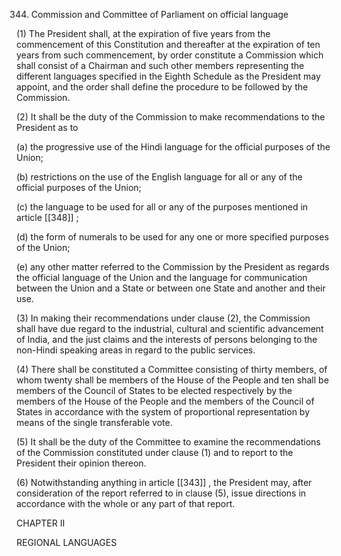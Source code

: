 344. Commission and Committee of Parliament on official language

(1) The President shall, at the expiration of five years from the commencement of this Constitution and thereafter at the expiration of ten years from such commencement, by order constitute a Commission which shall consist of a Chairman and such other members representing the different languages specified in the Eighth Schedule as the President may appoint, and the order shall define the procedure to be followed by the Commission.

(2) It shall be the duty of the Commission to make recommendations to the President as to

(a) the progressive use of the Hindi language for the official purposes of the Union;

(b) restrictions on the use of the English language for all or any of the official purposes of the Union;

(c) the language to be used for all or any of the purposes mentioned in article [[348]] ;

(d) the form of numerals to be used for any one or more specified purposes of the Union;

(e) any other matter referred to the Commission by the President as regards the official language of the Union and the language for communication between the Union and a State or between one State and another and their use.

(3) In making their recommendations under clause (2), the Commission shall have due regard to the industrial, cultural and scientific advancement of India, and the just claims and the interests of persons belonging to the non-Hindi speaking areas in regard to the public services.

(4) There shall be constituted a Committee consisting of thirty members, of whom twenty shall be members of the House of the People and ten shall be members of the Council of States to be elected respectively by the members of the House of the People and the members of the Council of States in accordance with the system of proportional representation by means of the single transferable vote.

(5) It shall be the duty of the Committee to examine the recommendations of the Commission constituted under clause (1) and to report to the President their opinion thereon.

(6) Notwithstanding anything in article [[343]] , the President may, after consideration of the report referred to in clause (5), issue directions in accordance with the whole or any part of that report.

 

CHAPTER II

REGIONAL LANGUAGES

 

